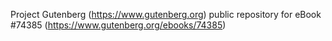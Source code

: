 Project Gutenberg (https://www.gutenberg.org) public repository for eBook #74385 (https://www.gutenberg.org/ebooks/74385)

